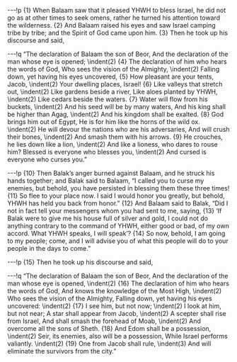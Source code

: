 ---!p
{1} When Balaam saw that it pleased YHWH to bless Israel, he did 
not go as at other times to seek omens, rather he turned his attention toward the wilderness. {2} And Balaam raised his eyes and saw Israel camping tribe by tribe; and the Spirit of God came upon him. {3} Then he took up his discourse and said,

---!q
“The declaration of Balaam the son of Beor,
And the declaration of the man whose eye is opened;
\indent(2) {4} The declaration of him who hears the words of God,
Who sees the vision of the Almighty,
\indent(2) Falling down, yet having his eyes uncovered,
{5} How pleasant are your tents, Jacob,
\indent(2) Your dwelling places, Israel!
{6} Like valleys that stretch out,
\indent(2) Like gardens beside a river,
Like aloes planted by YHWH,
\indent(2) Like cedars beside the waters.
{7} Water will flow from his buckets,
\indent(2) And his seed will be by many waters,
And his king shall be higher than Agag,
\indent(2) And his kingdom shall be exalted.
{8} God brings him out of Egypt,
He is for him like the horns of the wild ox.
\indent(2) He will devour the nations who are his adversaries,
And will crush their bones,
\indent(2) And smash them with his arrows.
{9} He crouches, he lies down like a lion,
\indent(2) And like a lioness, who dares to rouse him?
Blessed is everyone who blesses you,
\indent(2) And cursed is everyone who curses you.”

---!p
{10} Then Balak’s anger burned against Balaam, and he struck his hands together; and Balak said to Balaam, “I called you to curse my enemies, but behold, you have persisted in blessing them these three times! {11} So flee to your place now. I said I would honor you greatly, but behold, YHWH has held you back from honor.” {12} And Balaam said to Balak, “Did I not in fact tell your messengers whom you had sent to me, saying, {13} ‘If Balak were to give me his house full of silver and gold, I could not do anything contrary to the command of YHWH, either good or bad, of my own accord. What YHWH speaks, I will speak’? {14} So now, behold, I am going to my people; come, and I will advise you of what this people will do to your people in the days to come.”

---!p
{15} Then he took up his discourse and said,

---!q
“The declaration of Balaam the son of Beor,
And the declaration of the man whose eye is opened,
\indent(2) {16} The declaration of him who hears the words of God,
And knows the knowledge of the Most High,
\indent(2) Who sees the vision of the Almighty,
Falling down, yet having his eyes uncovered:
\indent(2) {17} I see him, but not now;
\indent(2) I look at him, but not near;
A star shall appear from Jacob,
\indent(2) A scepter shall rise from Israel,
And shall smash the forehead of Moab,
\indent(2) And overcome all the sons of Sheth.
{18} And Edom shall be a possession,
\indent(2) Seir, its enemies, also will be a possession,
While Israel performs valiantly.
\indent(2) {19} One from Jacob shall rule,
\indent(3) And will eliminate the survivors from the city.”